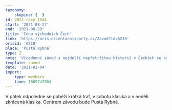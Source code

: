 ```yaml
---
taxonomy:
    skupina: {  }
id: 2021-race_1544
start: '2021-08-27'
end: '2021-08-29'
title: 'Cena východních Čech'
link: 'https://oris.orientacnisporty.cz/Zavod?id=6210'
orisid: '6210'
place: 'Pustá Rybná'
type: Z
note: 'Vícedenní závod s nejdelší nepřetržitou historií v Čechách se koná tradičně poslední prázdninový víkend. Jako každý lichý rok ho pořádá OK Lokomotiva Pardubice. Poběží se v nádherných vysočinských terénech, které jsou dost kopcovité, převážně dobře průběžné se střední hustotou komunikací. Vyskytují se tam i partie hustníků a zarostlých pasek, místy s velmi sníženou průchodností. V některých místech je běh ztěžován nízkým podrostem (nálety smrkové i bukové a borůvčí). Po deštích v roce 2020 přibylo v terénu mnoho bažin. Mapu celého lesního komplexu v rozsahu skoro 20 km2 připravil Petr Mareček. V pátek odpoledne se poběží krátká trať, v sobotu náročná klasika a v neděli zkrácená klasika. Centrem závodu bude Pustá Rybná, kde bylo i centrum Mistrovství ČR na klasické trati v roce 2016.'
template: zavod
date: '2021-01-04'
import:
    type: members
    time: 1609747804
---
```


V pátek odpoledne se poběží krátká trať, v sobotu klasika a v neděli zkrácená klasika. Centrem závodu bude Pustá Rybná.